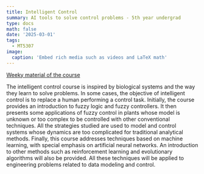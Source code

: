 ```yaml
---
title: Intelligent Control
summary: AI tools to solve control problems - 5th year undergrad
type: docs
math: false
date: '2025-03-01'
tags:
  - MT5307
image:
  caption: 'Embed rich media such as videos and LaTeX math'
---
```


[Weeky material of the course](https://github.com/GabrielEGC/UTEC_Courses/tree/main/IntelligentC_week)

The intelligent control course is inspired by biological systems and the way they learn to solve problems. In some cases, the objective of intelligent control is to replace a human performing a control task. Initially, the course provides an introduction to fuzzy logic and fuzzy controllers. It then presents some applications of fuzzy control in plants whose model is unknown or too complex to be controlled with other conventional techniques. All the strategies studied are used to model and control systems whose dynamics are too complicated for traditional analytical methods. Finally, this course addresses techniques based on machine learning, with special emphasis on artificial neural networks. An introduction to other methods such as reinforcement learning and evolutionary algorithms will also be provided. All these techniques will be applied to engineering problems related to data modeling and control.